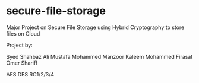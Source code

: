 # secure-file-storage

Major Project on Secure File Storage using Hybrid Cryptography to store files on Cloud

Project by:

Syed Shahbaz Ali
Mustafa Mohammed Manzoor Kaleem
Mohammed Firasat Omer Shariff

AES
DES
RC1/2/3/4